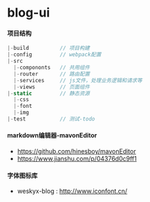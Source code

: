 # blog-ui

#### 项目结构
```javascript
|-build          // 项目构建
|-config         // webpack配置
|-src
  |-compononts   // 共用组件
  |-router       // 路由配置
  |-services     // js文件，处理业务逻辑和请求等
  |-views        // 页面组件
|-static         // 静态资源
  |-css
  |-font
  |-img
|-test           // 测试-todo
```
#### markdown编辑器-mavonEditor
- https://github.com/hinesboy/mavonEditor
- https://www.jianshu.com/p/04376d0c9ff1

#### 字体图标库
- weskyx-blog : http://www.iconfont.cn/

